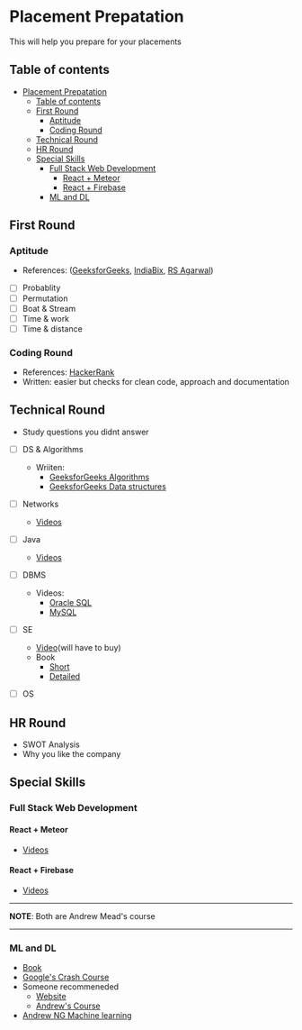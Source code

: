 # Placement Prepatation

This will help you prepare for your placements

## Table of contents

- [Placement Prepatation](#placement-prepatation)
  - [Table of contents](#table-of-contents)
  - [First Round](#first-round)
    - [Aptitude](#aptitude)
    - [Coding Round](#coding-round)
  - [Technical Round](#technical-round)
  - [HR Round](#hr-round)
  - [Special Skills](#special-skills)
    - [Full Stack Web Development](#full-stack-web-development)
      - [React + Meteor](#react-meteor)
      - [React + Firebase](#react-firebase)
    - [ML and DL](#ml-and-dl)

## First Round

### Aptitude

* References: ([GeeksforGeeks](https://www.geeksforgeeks.org/aptitude-gq/), [IndiaBix](http://www.indiabix.com/), [RS Agarwal](https://drive.google.com/uc?export=download&id=0BxJSXWuAxv5lNXN5Y3VqM2hmVDQ))
* [ ] Probablity
* [ ] Permutation
* [ ] Boat & Stream
* [ ] Time & work
* [ ] Time & distance

### Coding Round

* References: [HackerRank](https://www.hackerrank.com)
* Written: easier but checks for clean code, approach and documentation

## Technical Round

* Study questions you didnt answer

* [ ] DS & Algorithms

  * Wriiten:
    * [GeeksforGeeks Algorithms](https://www.geeksforgeeks.org/fundamentals-of-algorithms/)
    * [GeeksforGeeks Data structures](https://www.geeksforgeeks.org/data-structures/)

* [ ] Networks

  * [Videos](https://www.freetutorials.us/the-complete-networking-fundamentals-course-your-ccna-start/)

* [ ] Java

  * [Videos](https://www.freetutorials.us/complete-java-masterclass/)

* [ ] DBMS

  * Videos:
    * [Oracle SQL](https://www.freetutorials.us/the-complete-oracle-sql-certification-course/)
    * [MySQL](https://www.freetutorials.us/the-ultimate-mysql-bootcamp-go-from-sql-beginner-to-expert-1/)

* [ ] SE

  * [Video](https://www.udemy.com/software-development-from-a-to-z/)(will have to buy)
  * Book
    * [Short](https://ptgmedia.pearsoncmg.com/images/9781572316218/samplepages/9781572316218.pdf)
    * [Detailed](https://ptgmedia.pearsoncmg.com/images/9781556159008/samplepages/9781556159008.pdf)

* [ ] OS

## HR Round

* SWOT Analysis
* Why you like the company

## Special Skills

### Full Stack Web Development

#### React + Meteor

* [Videos](https://www.freetutorials.us/full-stack-web-apps-with-meteor-and-react-1/)

#### React + Firebase

* [Videos](https://www.freetutorials.us/the-complete-react-web-developer-course-2nd-edition/)

---

**NOTE**:
Both are Andrew Mead's course

---

### ML and DL

* [Book](https://github.com/janishar/mit-deep-learning-book-pdf/blob/master/complete-book-bookmarked-pdf/deeplearningbook.pdf)
* [Google's Crash Course](https://developers.google.com/machine-learning/crash-course/)
* Someone recommeneded
  * [Website](http://www.fast.ai/)
  * [Andrew's Course](https://www.coursera.org/specializations/deep-learning)
* [Andrew NG Machine learning](https://www.coursera.org/learn/machine-learning)
